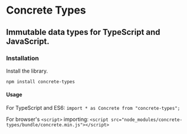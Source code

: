 
# Concrete Types
## Immutable data types for TypeScript and JavaScript.


### Installation

Install the library.

`npm install concrete-types`


#### Usage

For TypeScript and ES6:
`import * as Concrete from "concrete-types";`

For browser's `<script>` importing:
`<script src="node_modules/concrete-types/bundle/concrete.min.js"></script>`

